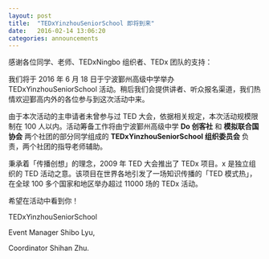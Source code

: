 ```yaml
---
layout: post
title:  "TEDxYinzhouSeniorSchool 即将到来"
date:   2016-02-14 13:06:20
categories: announcements
---
```

感谢各位同学、老师、TEDxNingbo 组织者、TEDx 团队的支持：

我们将于 2016 年 6 月 18 日于宁波鄞州高级中学举办 TEDxYinzhouSeniorSchool 活动。稍后我们会提供讲者、听众报名渠道，我们热情欢迎鄞高内外的各位参与到这次活动中来。

由于本次活动的主申请者未曾参与过 TED 大会，依据相关规定，本次活动规模限制在 100 人以内。活动筹备工作将由宁波鄞州高级中学 **Do 创客社** 和 **模拟联合国协会** 两个社团的部分同学组成的 **TEDxYinzhouSeniorSchool 组织委员会** 负责，两个社团的指导老师辅助。

秉承着「传播创想」的理念，2009 年 TED 大会推出了 TEDx 项目。x 是独立组织的 TED 活动之意。该项目在世界各地引发了一场知识传播的「TED 模式热」，在全球 100 多个国家和地区举办超过 11000 场的 TEDx 活动。

希望在活动中看到你！

TEDxYinzhouSeniorSchool

Event Manager Shibo Lyu,

Coordinator Shihan Zhu.

